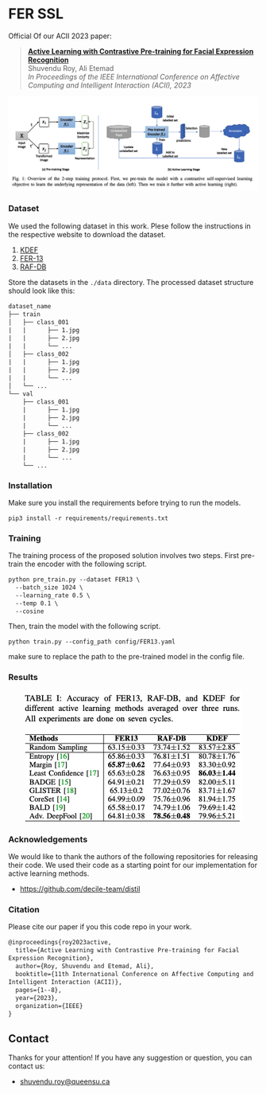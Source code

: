 
# FER SSL
 
Official Of our ACII 2023 paper:

> [**Active Learning with Contrastive Pre-training for Facial Expression Recognition**](https://arxiv.org/abs/2208.00544)      
> Shuvendu Roy, Ali Etemad       
> *In Proceedings of the IEEE International Conference on Affective Computing and Intelligent Interaction (ACII), 2023*




<p align="center">
  <img src="overview.png" alt="overview of the method" width="600"/>
</p>

### Dataset
We used the following dataset in this work. Plese follow the instructions in the respective website to download the dataset.
1. [KDEF](https://www.kdef.se/)
2. [FER-13](https://www.kaggle.com/datasets/msambare/fer2013)
3. [RAF-DB](http://www.whdeng.cn/RAF/model1.html)

Store the datasets in the ```./data``` directory.
The processed dataset structure should look like this:
```
dataset_name
├── train
│   ├── class_001
|   |      ├── 1.jpg
|   |      ├── 2.jpg
|   |      └── ...
│   ├── class_002
|   |      ├── 1.jpg
|   |      ├── 2.jpg
|   |      └── ...
│   └── ...
└── val
    ├── class_001
    |      ├── 1.jpg
    |      ├── 2.jpg
    |      └── ...
    ├── class_002
    |      ├── 1.jpg
    |      ├── 2.jpg
    |      └── ...
    └── ...
```

### Installation 
Make sure you install the requirements before trying to run the models.

```
pip3 install -r requirements/requirements.txt
```

### Training 
The training process of the proposed solution involves two steps. First pre-train the encoder with the following script.

```
python pre_train.py --dataset FER13 \
  --batch_size 1024 \
  --learning_rate 0.5 \
  --temp 0.1 \
  --cosine
```

Then, train the model with the following script.
```
python train.py --config_path config/FER13.yaml
```
make sure to replace the path to the pre-trained model in the config file. 


### Results
<p align="center">
 <img src="results.png" alt="drawing"/>
</p>


### Acknowledgements
We would like to thank the authors of the following repositories for releasing their code. We used their code as a starting point for our implementation for active learning methods. 
- https://github.com/decile-team/distil
### Citation
 
Please cite our paper if you this code repo in your work.
```
@inproceedings{roy2023active,
  title={Active Learning with Contrastive Pre-training for Facial Expression Recognition},
  author={Roy, Shuvendu and Etemad, Ali},
  booktitle={11th International Conference on Affective Computing and Intelligent Interaction (ACII)},
  pages={1--8},
  year={2023},
  organization={IEEE}
}
```

## Contact
Thanks for your attention!
If you have any suggestion or question, you can contact us:
- shuvendu.roy@queensu.ca

